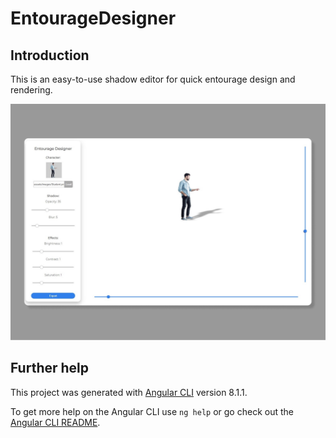# EntourageDesigner

## Introduction

This is an easy-to-use shadow editor for quick entourage design and rendering.

![Sample Image of The App](src/assets/images/BeautyDesigner.png)

## Further help

This project was generated with [Angular CLI](https://github.com/angular/angular-cli) version 8.1.1.

To get more help on the Angular CLI use `ng help` or go check out the [Angular CLI README](https://github.com/angular/angular-cli/blob/master/README.md).
